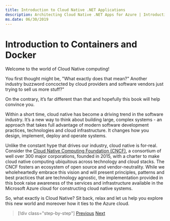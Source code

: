```yaml
---
title: Introduction to Cloud Native .NET Applications
description: Architecting Cloud Native .NET Apps for Azure | Introduction to Cloud Native .NET Applications
ms.date: 06/30/2019
---
```

# Introduction to Containers and Docker

Welcome to the world of Cloud Native computing!

You first thought might be, "What exactly does that mean?"  Another industry buzzword concocted by cloud providers and software vendors just trying to sell us more stuff?"

On the contrary, it’s far different than that and hopefully this book will help convince you.

Within a short time, cloud native has become a driving trend in the software industry. It’s a new way to think about building large, complex systems - an approach that takes full advantage of modern software development practices, technologies and cloud infrastructure. It changes how you design, implement, deploy and operate systems.

Unlike the constant hype that drives our industry, cloud native is for-real. Consider the [Cloud Native Computing Foundation (CNCF)](https://www.cncf.io/), a consortium of well over 300 major corporations, founded in 2015, with a charter to make cloud native computing ubiquitous across technology and cloud stacks.
The CNCF fosters an ecosystem of open source and vendor-neutrality. While we wholeheartedly embrace this vision and will present principles, patterns and best practices that are technology agnostic, the implementation provided in this book raise awareness of the services and infrastructure available in the Microsoft Azure cloud for constructing cloud native systems.

So, what exactly is Cloud Native? Sit back, relax and let us help you explore this new world and moreover how it ties to the Azure cloud.


>[!div class="step-by-step"]
>[Previous](../index.md)
>[Next](defining-cloud-native.md)
